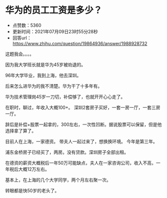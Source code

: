 # 华为的员工工资是多少？
- 点赞数：5360
- 更新时间：2021年07月09日23时55分28秒
- 回答url：https://www.zhihu.com/question/19864936/answer/1988928732
<body>
 <p data-pid="hJzQ34yJ">这题我会。。。。</p>
 <p data-pid="WrtA7D64">因为我大学班长就是华为45岁被劝退的。</p>
 <p data-pid="nMFMyDt5">96年大学毕业，我到上海，他去深圳。</p>
 <p data-pid="qcbMn0AO">后来怎么进华为的我不清楚。华为干了十多年有。</p>
 <p data-pid="2q-9RwUN">华为技术管理岗45岁一刀切，补偿够了，也就开开心心走了。</p>
 <p data-pid="wHbTceLw">在职时，聊过，年收入大概100+。 深圳2套房子买好，一套一房一厅，一套三房一厅。</p>
 <p data-pid="IZRDoCsf">辞后是补偿+股票一起拿的，300左右，一次性凹断。据说股票可以保留，但是他选择拿了算了。</p>
 <p data-pid="UWC4WgMR">目前人在上海，一家德资。 带夫人一起过来了，想换换环境。 今年是第三年。</p>
 <p data-pid="Vzc7_WFu">浦东金桥房子已经买了，两房。没有贷款。深圳房子全部出租。</p>
 <p data-pid="in9CCgZI">在德资的薪资大概税后一年50万可能缺点，夫人在一家咨询公司，收入不高，一年税后大概12万左右。</p>
 <p data-pid="ATQ6ohJQ">基本上，在上海的几个大学同学，两个月左右聚一次。</p>
 <p data-pid="avRG78T9">转眼都是快50岁的老头了。</p>
 <p></p>
</body>